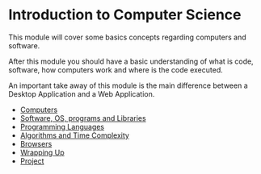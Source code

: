 # Introduction to Computer Science

This module will cover some basics concepts regarding computers and software.

After this module you should have a basic understanding of what is code, software, how computers work and where is the code executed.

An important take away of this module is the main difference between a Desktop Application and a Web Application.

* [Computers](./computers.md)
* [Software, OS, programs and Libraries](./software.md)
* [Programming Languages](./languages.md)
* [Algorithms and Time Complexity](./algos.md)
* [Browsers](./browsers.md)
* [Wrapping Up](./wrapping.md)
* [Project](./project.md)